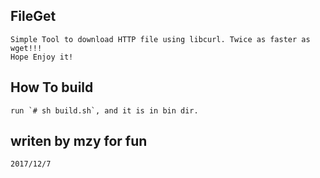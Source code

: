 ## FileGet
    Simple Tool to download HTTP file using libcurl. Twice as faster as wget!!!
    Hope Enjoy it!

## How To build
    run `# sh build.sh`, and it is in bin dir.

## writen by mzy for fun
    2017/12/7

